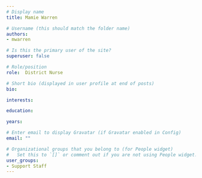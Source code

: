 ```yaml
---
# Display name
title: Mamie Warren

# Username (this should match the folder name)
authors:
- mwarren

# Is this the primary user of the site?
superuser: false

# Role/position
role:  District Nurse

# Short bio (displayed in user profile at end of posts)
bio:

interests:

education:

years:

# Enter email to display Gravatar (if Gravatar enabled in Config)
email: ""

# Organizational groups that you belong to (for People widget)
#   Set this to `[]` or comment out if you are not using People widget.
user_groups:
- Support Staff
---
```

